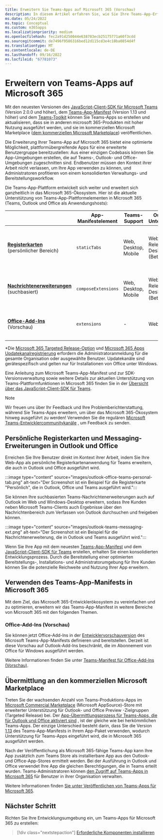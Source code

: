 ```yaml
---
title: Erweitern Sie Teams-Apps auf Microsoft 365 (Vorschau)
description: In diesem Artikel erfahren Sie, wie Sie Ihre Teams-App-Erfahrungen erstellen, aktualisieren und erweitern und Apps erstellen, die in anderen bereichen mit hoher Nutzung von Microsoft 365 verwendet werden.
ms.date: 05/24/2022
ms.topic: Conceptual
ms.custom: m365apps
ms.localizationpriority: medium
ms.openlocfilehash: fec2a91d250044e638783ecb25175771a60f3cdd
ms.sourcegitcommit: de7496f9586316bed12d115cd3e4c18ba0854d4f
ms.translationtype: MT
ms.contentlocale: de-DE
ms.lasthandoff: 09/16/2022
ms.locfileid: "67781073"
---
```

# <a name="extend-teams-apps-across-microsoft-365"></a>Erweitern von Teams-Apps auf Microsoft 365

Mit den neuesten Versionen des [JavaScript-Client-SDK für Microsoft Teams](../tabs/how-to/using-teams-client-sdk.md) (Version 2.0.0 und höher), dem [Teams-App-Manifest](../resources/schema/manifest-schema.md) (Version 1.13 und höher) und dem [Teams-Toolkit](../toolkit/visual-studio-code-overview.md) können Sie Teams-Apps so erstellen und aktualisieren, dass sie in anderen microsoft 365-Produkten mit hoher Nutzung ausgeführt werden, und sie im kommerziellen Microsoft Marketplace ([dem kommerziellen Microsoft Marketplace](https://appsource.microsoft.com/)) veröffentlichen.

Die Erweiterung Ihrer Teams-App auf Microsoft 365 bietet eine optimierte Möglichkeit, plattformübergreifende Apps für eine erweiterte Benutzergruppe bereitzustellen: Aus einer einzigen Codebasis können Sie App-Umgebungen erstellen, die auf Teams-, Outlook- und Office-Umgebungen zugeschnitten sind. Endbenutzer müssen den Kontext ihrer Arbeit nicht verlassen, um Ihre App verwenden zu können, und Administratoren profitieren von einem konsolidierten Verwaltungs- und Bereitstellungsworkflow.

Die Teams-App-Plattform entwickelt sich weiter und erweitert sich ganzheitlich in das Microsoft 365-Ökosystem. Hier ist die aktuelle Unterstützung von Teams-App-Plattformelementen in Microsoft 365 (Teams, Outlook und Office als Anwendungshosts):

|          | App-Manifestelement | Teams-Support |Outlook*-Unterstützung | Office*-Support | Anmerkungen |
|--|--|--|--|--|--|
| [**Registerkarten**](../tabs/what-are-tabs.md) (persönlicher Bereich)    |`staticTabs`  | Web, Desktop, Mobile | Web (Targeted Release), Desktop (Betakanal) | Web (Targeted Release), Desktop (Betakanal)| Kanal- und Gruppenbereich werden für Microsoft 365 noch nicht unterstützt. Siehe [Notizen](../tabs/how-to/using-teams-client-sdk.md#microsoft-365-support-running-teams-apps-in-office-and-outlook).
| [**Nachrichtenerweiterungen**](../messaging-extensions/what-are-messaging-extensions.md) (suchbasiert)| `composeExtensions` | Web, Desktop, Mobile| Web (Targeted Release), Desktop (Betakanal)| - |Aktionsbasiert wird für Microsoft 365 noch nicht unterstützt. Siehe [Notizen](extend-m365-teams-message-extension.md#preview-your-message-extension-in-outlook). |
| [**Office-Add-Ins**](/office/dev/add-ins/develop/json-manifest-overview) (Vorschau) | `extensions` | - | Web, Desktop | - | Nur in [devPreview-Manifestversion](../resources/schema/manifest-schema-dev-preview.md) verfügbar. Siehe [Notizen](#office-add-ins-preview).|

\*Die [Microsoft 365 Targeted Release-Option](/microsoft-365/admin/manage/release-options-in-office-365) und [Microsoft 365 Apps Updatekanalregistrierung](/deployoffice/change-update-channels) erfordern die Administratoranmeldung für die gesamte Organisation oder ausgewählte Benutzer. Updatekanäle sind gerätespezifisch und gelten nur für Installationen von Office unter Windows.

Eine Anleitung zum Microsoft Teams-App-Manifest und zur SDK-Versionsverwaltung sowie weitere Details zur aktuellen Unterstützung von Teams-Plattformfunktionen in Microsoft 365 finden Sie in der [Übersicht über das JavaScript-Client-SDK für Teams](../tabs/how-to/using-teams-client-sdk.md).

> [!NOTE]
> Wir freuen uns über Ihr Feedback und Ihre Problemberichterstattung, während Sie Teams-Apps erweitern, um über das Microsoft 365-Ökosystem hinweg ausgeführt zu werden! Verwenden Sie die regulären [Microsoft Teams-Entwicklercommunitykanäle](/microsoftteams/platform/feedback) , um Feedback zu senden.

## <a name="personal-tabs-and-messaging-extensions-in-outlook-and-office"></a>Persönliche Registerkarten und Messaging-Erweiterungen in Outlook und Office

Erreichen Sie Ihre Benutzer direkt im Kontext ihrer Arbeit, indem Sie Ihre Web-App als persönliche Registerkartenanwendung für Teams erweitern, die auch in Outlook und Office ausgeführt wird.

:::image type="content" source="images/outlook-office-teams-personal-tab.png" alt-text="Der Screenshot ist ein Beispiel für die Registerkarte &quot;Persönlich&quot;, die in Outlook, Office und Teams ausgeführt wird.":::

Sie können Ihre suchbasierten Teams-Nachrichtenerweiterungen auch auf Outlook im Web und Windows-Desktop erweitern, sodass Ihre Kunden neben Microsoft Teams-Clients auch Ergebnisse über den Nachrichtenbereich zum Verfassen von Outlook durchsuchen und freigeben können.

:::image type="content" source="images/outlook-teams-messaging-ext.png" alt-text="Der Screenshot ist ein Beispiel für die Nachrichtenerweiterung, die in Outlook und Teams ausgeführt wird.":::

Wenn Sie Ihre App mit dem neuesten [Teams-App-Manifest](../resources/schema/manifest-schema.md) und dem [JavaScript-Client-SDK für Teams](../tabs/how-to/using-teams-client-sdk.md) erstellen, erhalten Sie einen konsolidierten Entwicklungsprozess. Durch die Bereitstellung einer optimierten Bereitstellungs-, Installations- und Administratorumgebung für Ihre Kunden können Sie die potenzielle Reichweite und Nutzung Ihrer App erweitern.

## <a name="use-teams-app-manifest-across-microsoft-365"></a>Verwenden des Teams-App-Manifests in Microsoft 365

Mit dem Ziel, das Microsoft 365-Entwicklerökosystem zu vereinfachen und zu optimieren, erweitern wir das Teams-App-Manifest in weitere Bereiche von Microsoft 365 mit den folgenden Themen.

### <a name="office-add-ins-preview"></a>Office-Add-Ins (Vorschau)

Sie können jetzt Office-Add-Ins in der [Entwicklervorschauversion](../resources/schema/manifest-schema-dev-preview.md) des Microsoft Teams-App-Manifests definieren und bereitstellen. Derzeit ist diese Vorschau auf Outlook-Add-Ins beschränkt, die im Abonnement von Office für Windows ausgeführt werden.

Weitere Informationen finden Sie unter [Teams-Manifest für Office-Add-Ins (Vorschau)](/office/dev/add-ins/develop/json-manifest-overview).

## <a name="microsoft-commercial-marketplace-submission"></a>Übermittlung an den kommerziellen Microsoft Marketplace

Treten Sie der wachsenden Anzahl von Teams-Produktions-Apps im [Microsoft Commercial Marketplace](https://appsource.microsoft.com/) (Microsoft AppSource)-Store mit erweiterter Unterstützung für Outlook- und Office Preview -Zielgruppen (Targeted Release) bei. Der [App-Übermittlungsprozess für Teams-Apps, die für Outlook und Office aktiviert sind](../concepts/deploy-and-publish/appsource/publish.md) , ist der gleiche wie bei herkömmlichen Teams-Apps. Der einzige Unterschied besteht darin, dass Sie die Version [1.13](../tabs/how-to/using-teams-client-sdk.md) des Teams-App-Manifests in Ihrem App-Paket verwenden, wodurch Unterstützung für Teams-Apps eingeführt wird, die in Microsoft 365 ausgeführt werden.

Nach der Veröffentlichung als Microsoft 365-fähige Teams-App kann Ihre App zusätzlich zum Teams Store als installierbare App aus den Outlook- und Office-App-Stores ermittelt werden. Bei der Ausführung in Outlook und Office verwendet Ihre App die gleichen Berechtigungen, die in Teams erteilt wurden. Teams-Administratoren können [den Zugriff auf Teams-Apps in Microsoft 365](/MicrosoftTeams/manage-third-party-teams-apps) für Benutzer in ihrer Organisation verwalten.

Weitere Informationen finden [Sie unter Veröffentlichen von Teams-Apps für Microsoft 365](publish.md).

## <a name="next-step"></a>Nächster Schritt

Richten Sie Ihre Entwicklungsumgebung ein, um Teams-Apps für Microsoft 365 zu erstellen:

> [!div class="nextstepaction"]
> [Erforderliche Komponenten installieren](prerequisites.md)
